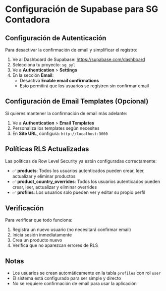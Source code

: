 # Configuración de Supabase para SG Contadora

## Configuración de Autenticación

Para desactivar la confirmación de email y simplificar el registro:

1. Ve al Dashboard de Supabase: https://supabase.com/dashboard
2. Selecciona tu proyecto: `sg_pyl`
3. Ve a **Authentication** > **Settings**
4. En la sección **Email**:
   - Desactiva **Enable email confirmations**
   - Esto permitirá que los usuarios se registren sin confirmar email

## Configuración de Email Templates (Opcional)

Si quieres mantener la confirmación de email más adelante:

1. Ve a **Authentication** > **Email Templates**
2. Personaliza los templates según necesites
3. En **Site URL**, configura: `http://localhost:3000`

## Políticas RLS Actualizadas

Las políticas de Row Level Security ya están configuradas correctamente:

- ✅ **products**: Todos los usuarios autenticados pueden crear, leer, actualizar y eliminar productos
- ✅ **product_country_overrides**: Todos los usuarios autenticados pueden crear, leer, actualizar y eliminar overrides
- ✅ **profiles**: Los usuarios solo pueden ver y editar su propio perfil

## Verificación

Para verificar que todo funciona:

1. Registra un nuevo usuario (no necesitará confirmar email)
2. Inicia sesión inmediatamente
3. Crea un producto nuevo
4. Verifica que no aparezcan errores de RLS

## Notas

- Los usuarios se crean automáticamente en la tabla `profiles` con rol `user`
- El sistema está configurado para ser simple y directo
- No se requiere confirmación de email para usar la aplicación
